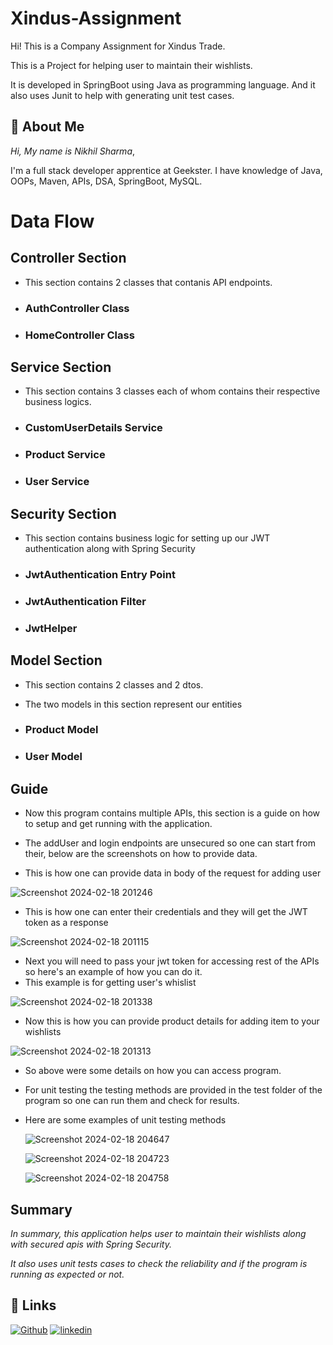 # Xindus-Assignment

Hi! This is a Company Assignment for Xindus Trade.

This is a Project for helping user to maintain their wishlists.

It is developed in SpringBoot using Java as programming language.
And it also uses Junit to help with generating unit test cases.




## 🚀 About Me
*Hi, My name is Nikhil Sharma*,

I'm a full stack developer apprentice at Geekster. I have knowledge of Java, OOPs, Maven, APIs, DSA, SpringBoot, MySQL.


# Data Flow

## Controller Section

- This section contains 2 classes that contanis API endpoints.

* ### AuthController Class

* ### HomeController Class

## Service Section

- This section contains 3 classes each of whom contains their respective business logics.

* ### CustomUserDetails Service

* ### Product Service

* ### User Service


## Security Section

- This section contains business logic for setting up our JWT authentication along with Spring Security

* ### JwtAuthentication Entry Point 

* ### JwtAuthentication Filter

* ### JwtHelper


## Model Section

- This section contains 2 classes and 2 dtos.

- The two models in this section represent our entities

* ### Product Model

* ### User Model
## Guide

- Now this program contains multiple APIs, this section is a guide on how to setup and get running with the application.

- The addUser and login endpoints are unsecured so one can start from their, below are the screenshots on how to provide data.
- This is how one can provide data in body of the request for adding user

![Screenshot 2024-02-18 201246](https://github.com/Nikhil-Sharma-CS/XindusAssignment/assets/72157075/d8e7d949-c323-406e-8e5f-7aa8214d6579)

- This is how one can enter their credentials and they will get the JWT token as a response

![Screenshot 2024-02-18 201115](https://github.com/Nikhil-Sharma-CS/XindusAssignment/assets/72157075/d044dcac-376c-4689-a9b2-08aa760fd74b)

- Next you will need to pass your jwt token for accessing rest of the APIs so here's an example of how you can do it.
- This example is for getting user's whislist

![Screenshot 2024-02-18 201338](https://github.com/Nikhil-Sharma-CS/XindusAssignment/assets/72157075/26d58461-18b0-4abc-9fdb-f730f1b11f4b)

- Now this is how you can provide product details for adding item to your wishlists

![Screenshot 2024-02-18 201313](https://github.com/Nikhil-Sharma-CS/XindusAssignment/assets/72157075/348c7257-93e7-4181-ad57-989b7a8e1c62)

- So above were some details on how you can access program.

- For unit testing the testing methods are provided in the test folder of the program so one can run them and check for results.
- Here are some examples of unit testing methods

  ![Screenshot 2024-02-18 204647](https://github.com/Nikhil-Sharma-CS/XindusAssignment/assets/72157075/d5915ae1-4115-44d6-a250-ce23cf03d2a8)

  ![Screenshot 2024-02-18 204723](https://github.com/Nikhil-Sharma-CS/XindusAssignment/assets/72157075/a7e00003-98b3-4492-9d35-7c8cb1f3ce78)

  ![Screenshot 2024-02-18 204758](https://github.com/Nikhil-Sharma-CS/XindusAssignment/assets/72157075/67d46f19-dbd2-4028-97e8-6ce14a110c59)




## Summary

*In summary, this application helps user to maintain their wishlists along with secured apis with Spring Security.*

*It also uses unit tests cases to check the reliability and if the program is running as expected or not.*
## 🔗 Links
[![Github](https://img.shields.io/badge/Github-000?style=for-the-badge&logo=ko-fi&logoColor=white)](https://github.com/Nikhil-Sharma-CS)
[![linkedin](https://img.shields.io/badge/linkedin-0A66C2?style=for-the-badge&logo=linkedin&logoColor=white)](https://www.linkedin.com/in/nikhil-sharma-cse)


